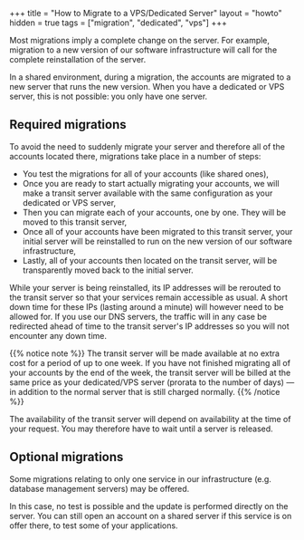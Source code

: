+++
title = "How to Migrate to a VPS/Dedicated Server"
layout = "howto"
hidden = true
tags = ["migration", "dedicated", "vps"]
+++

Most migrations imply a complete change on the server. For example, migration to a new version of our software infrastructure will call for the complete reinstallation of the server.

In a shared environment, during a migration, the accounts are migrated to a new server that runs the new version. When you have a dedicated or VPS server, this is not possible: you only have one server.

## Required migrations

To avoid the need to suddenly migrate your server and therefore all of the accounts located there, migrations take place in a number of steps:

- You test the migrations for all of your accounts (like shared ones),
- Once you are ready to start actually migrating your accounts, we will make a transit server available with the same configuration as your dedicated or VPS server,
- Then you can migrate each of your accounts, one by one. They will be moved to this transit server,
- Once all of your accounts have been migrated to this transit server, your initial server will be reinstalled to run on the new version of our software infrastructure,
- Lastly, all of your accounts then located on the transit server, will be transparently moved back to the initial server.

While your server is being reinstalled, its IP addresses will be rerouted to the transit server so that your services remain accessible as usual. A short down time for these IPs (lasting around a minute) will however need to be allowed for. If you use our DNS servers, the traffic will in any case be redirected ahead of time to the transit server's IP addresses so you will not encounter any down time.

{{% notice note %}}
The transit server will be made available at no extra cost for a period of up to one week. If you have not finished migrating all of your accounts by the end of the week, the transit server will be billed at the same price as your dedicated/VPS server (prorata to the number of days) — in addition to the normal server that is still charged normally.
{{% /notice %}}

The availability of the transit server will depend on availability at the time of your request. You may therefore have to wait until a server is released.

## Optional migrations

Some migrations relating to only one service in our infrastructure (e.g. database management servers) may be offered.

In this case, no test is possible and the update is performed directly on the server. You can still open an account on a shared server if this service is on offer there, to test some of your applications.
